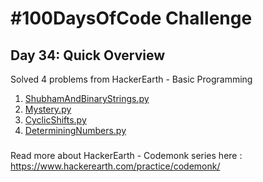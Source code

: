 # #100DaysOfCode Challenge
## Day 34: Quick Overview
Solved 4 problems from HackerEarth - Basic Programming
1. [ShubhamAndBinaryStrings.py](https://github.com/sandeep-krishna/100DaysOfCode/blob/master/Day%2034/ShubhamAndBinaryStrings.py)
3. [Mystery.py](https://github.com/sandeep-krishna/100DaysOfCode/blob/master/Day%2034/Mystery.py)
4. [CyclicShifts.py](https://github.com/sandeep-krishna/100DaysOfCode/blob/master/Day%2034/CyclicShifts.py)
5. [DeterminingNumbers.py](https://github.com/sandeep-krishna/100DaysOfCode/blob/master/Day%2034/DeterminingNumbers.py)
### 
Read more about HackerEarth - Codemonk series here : https://www.hackerearth.com/practice/codemonk/